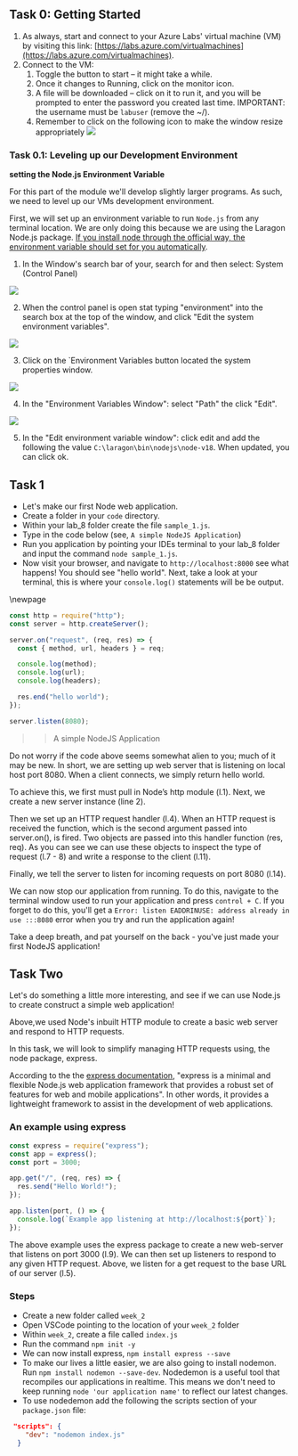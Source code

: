## Task 0: Getting Started

1. As always, start and connect to your Azure Labs' virtual machine (VM) by visiting this link: [https://labs.azure.com/virtualmachines](https://labs.azure.com/virtualmachines).
1. Connect to the VM:
   1. Toggle the button to start – it might take a while.
   2. Once it changes to Running, click on the monitor icon.
   3. A file will be downloaded – click on it to run it, and you will be prompted to enter the password you created last time. IMPORTANT: the username must be `labuser` (remove the ~/).
   4. Remember to click on the following icon to make the window resize appropriately <img  src="./assets/resize_icon.png"/>

### Task 0.1: Leveling up our Development Environment

**setting the Node.js Environment Variable**

For this part of the module we'll develop slightly larger programs. As such, we need to level up our VMs development environment.

First, we will set up an environment variable to run `Node.js` from any terminal location. We are only doing this because we are using the Laragon Node.js package. [If you install node through the official way, the environment variable should set for you automatically](https://nodejs.org/en/download).

1. In the Window's search bar of your, search for and then select: System (Control Panel)

![](assets/web_lab_1/1.Explorer.png)

2. When the control panel is open stat typing "environment" into the search box at the top of the window, and click "Edit the system environment variables".

![](assets/web_lab_1/2.access_environment_variables.png)

3. Click on the `Environment Variables button located the system properties window.

![](assets/web_lab_1/3.edit_enviroment_variable.png)

4. In the "Environment Variables Window": select "Path" the click "Edit".

![](assets/web_lab_1/4.add_environment_variable.png)

5. In the "Edit environment variable window": click edit and add the following the value `C:\laragon\bin\nodejs\node-v18`. When updated, you can click ok.

## Task 1

- Let's make our first Node web application.
- Create a folder in your `code` directory.
- Within your lab_8 folder create the file `sample_1.js`.
- Type in the code below (see, `A simple NodeJS Application`)
- Run you application by pointing your IDEs terminal to your lab_8 folder and input the command `node sample_1.js`.
- Now visit your browser, and navigate to `http://localhost:8000` see what happens! You should see "hello world". Next, take a look at your terminal, this is where your `console.log()` statements will be be output.

\newpage

```js
const http = require("http");
const server = http.createServer();

server.on("request", (req, res) => {
  const { method, url, headers } = req;

  console.log(method);
  console.log(url);
  console.log(headers);

  res.end("hello world");
});

server.listen(8080);
```

> > A simple NodeJS Application

Do not worry if the code above seems somewhat alien to you; much of it may be new. In short, we are setting up web server that is listening on local host port 8080. When a client connects, we simply return hello world.

To achieve this, we first must pull in Node’s http module (l.1). Next, we create a new server instance (line 2).

Then we set up an HTTP request handler (l.4). When an HTTP request is received the function, which is the second argument passed into server.on(), is fired. Two objects are passed into this handler function (res, req). As you can see we can use these objects to inspect the type of request (l.7 - 8) and write a response to the client (l.11).

Finally, we tell the server to listen for incoming requests on port 8080 (l.14).

We can now stop our application from running. To do this, navigate to the terminal window used to run your application and press `control + C`. If you forget to do this, you'll get a `Error: listen EADDRINUSE: address already in use :::8080` error when you try and run the application again!

Take a deep breath, and pat yourself on the back - you've just made your first NodeJS application!

## Task Two

Let's do something a little more interesting, and see if we can use Node.js to create construct a simple web application!

Above,we used Node's inbuilt HTTP module to create a basic web server and respond to HTTP requests.

In this task, we will look to simplify managing HTTP requests using, the node package, express.

According to the the [express documentation](http://expressjs.com/), "express is a minimal and flexible Node.js web application framework that provides a robust set of features for web and mobile applications". In other words, it provides a lightweight framework to assist in the development of web applications.

### An example using express

```js
const express = require("express");
const app = express();
const port = 3000;

app.get("/", (req, res) => {
  res.send("Hello World!");
});

app.listen(port, () => {
  console.log(`Example app listening at http://localhost:${port}`);
});
```

The above example uses the express package to create a new web-server that listens on port 3000 (l.9). We can then set up listeners to respond to any given HTTP request. Above, we listen for a get request to the base URL of our server (l.5).

### Steps

- Create a new folder called `week_2`
- Open VSCode pointing to the location of your `week_2` folder
- Within `week_2`, create a file called `index.js`
- Run the command `npm init -y`
- We can now install express, `npm install express --save`
- To make our lives a little easier, we are also going to install nodemon. Run `npm install nodemon --save-dev`. Nodedemon is a useful tool that recompiles our applications in realtime. This means we don't need to keep running `node 'our application name'` to reflect our latest changes.
- To use nodedemon add the following the scripts section of your `package.json` file:

```JSON
 "scripts": {
    "dev": "nodemon index.js"
  }
```
